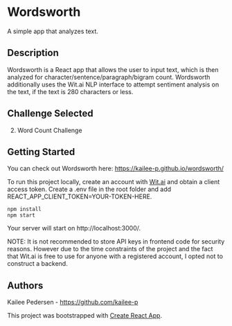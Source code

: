 # Wordsworth

A simple app that analyzes text.

## Description 

Wordsworth is a React app that allows the user to input text, which is then analyzed for character/sentence/paragraph/bigram count. Wordsworth additionally uses the Wit.ai NLP interface to attempt sentiment analysis on the text, if the text is 280 characters or less.

## Challenge Selected

2. Word Count Challenge

## Getting Started

You can check out Wordsworth here: https://kailee-p.github.io/wordsworth/

To run this project locally, create an account with [Wit.ai](https://wit.ai/) and obtain a client access token. Create a .env file in the root folder and add REACT_APP_CLIENT_TOKEN=YOUR-TOKEN-HERE.

```
npm install
npm start
```

Your server will start on http://localhost:3000/.

NOTE: It is not recommended to store API keys in frontend code for security reasons. However due to the time constraints of the project and the fact that Wit.ai is free to use for anyone with a registered account, I opted not to construct a backend.  

## Authors
Kailee Pedersen - https://github.com/kailee-p

This project was bootstrapped with [Create React App](https://github.com/facebook/create-react-app).